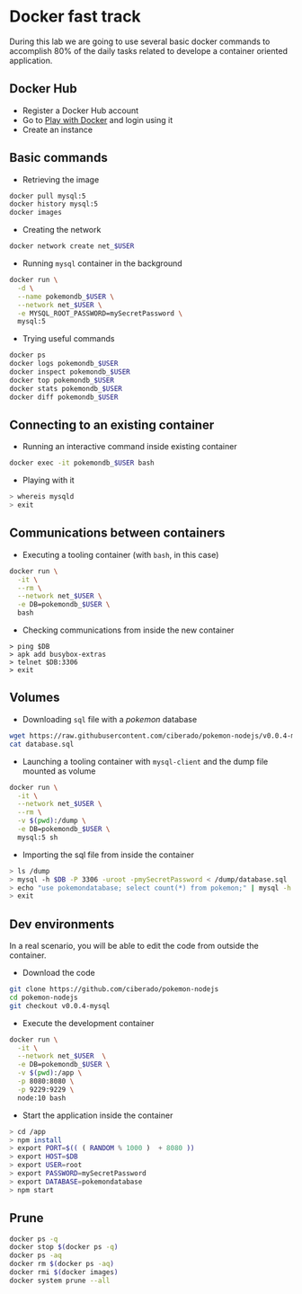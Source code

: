 # Docker fast track

During this lab we are going to use several basic docker commands to accomplish 80% of the daily tasks related to develope a container oriented application.

## Docker Hub

* Register a Docker Hub account
* Go to [Play with Docker](https://labs.play-with-docker.com/) and login using it
* Create an instance

## Basic commands

* Retrieving the image

```bash
docker pull mysql:5
docker history mysql:5
docker images
```

* Creating the network

```bash
docker network create net_$USER
```

* Running `mysql` container in the background

```bash
docker run \
  -d \
  --name pokemondb_$USER \
  --network net_$USER \
  -e MYSQL_ROOT_PASSWORD=mySecretPassword \
  mysql:5
```

* Trying useful commands

```bash
docker ps
docker logs pokemondb_$USER
docker inspect pokemondb_$USER
docker top pokemondb_$USER
docker stats pokemondb_$USER
docker diff pokemondb_$USER
```

## Connecting to an existing container

* Running an interactive command inside existing container

```bash
docker exec -it pokemondb_$USER bash
```

* Playing with it

```bash
> whereis mysqld
> exit
```

## Communications between containers

* Executing a tooling container (with `bash`, in this case)

```bash
docker run \
  -it \
  --rm \
  --network net_$USER \
  -e DB=pokemondb_$USER \
  bash
```

* Checking communications from inside the new container

```
> ping $DB
> apk add busybox-extras
> telnet $DB:3306
> exit
```

## Volumes

* Downloading `sql` file with a *pokemon* database

```bash
wget https://raw.githubusercontent.com/ciberado/pokemon-nodejs/v0.0.4-mysql/database.sql
cat database.sql
```

* Launching a tooling container with `mysql-client` and the dump file mounted as volume

```bash
docker run \
  -it \
  --network net_$USER \
  --rm \
  -v $(pwd):/dump \
  -e DB=pokemondb_$USER \
  mysql:5 sh
```

* Importing the sql file from inside the container

```bash
> ls /dump
> mysql -h $DB -P 3306 -uroot -pmySecretPassword < /dump/database.sql
> echo "use pokemondatabase; select count(*) from pokemon;" | mysql -h $DB -P 3306 -uroot -pmySecretPassword
> exit
```

## Dev environments

In a real scenario, you will be able to edit the code from outside the container.

* Download the code

```bash
git clone https://github.com/ciberado/pokemon-nodejs
cd pokemon-nodejs
git checkout v0.0.4-mysql
```

* Execute the development container

```bash
docker run \
  -it \
  --network net_$USER  \
  -e DB=pokemondb_$USER \
  -v $(pwd):/app \
  -p 8080:8080 \
  -p 9229:9229 \
  node:10 bash
```

* Start the application inside the container

```bash
> cd /app
> npm install
> export PORT=$(( ( RANDOM % 1000 )  + 8080 ))
> export HOST=$DB
> export USER=root
> export PASSWORD=mySecretPassword
> export DATABASE=pokemondatabase
> npm start 
```

## Prune

```bash
docker ps -q
docker stop $(docker ps -q)
docker ps -aq
docker rm $(docker ps -aq)
docker rmi $(docker images)
docker system prune --all
```

